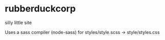 # rubberduckcorp
silly little site

Uses a sass compiler (node-sass) for styles/style.scss -> style/styles.css

